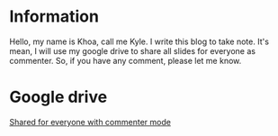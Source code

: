 # Information
Hello, my name is Khoa, call me Kyle. I write this blog to take note. It's mean, I will use my google drive to share all slides for everyone as commenter. So, if you have any comment, please let me know. 

# Google drive
[Shared for everyone with commenter mode](https://drive.google.com/drive/folders/1aBFvj2EQ7KIjAXlHn1IyYP9PHH7xRUp3?usp=sharing)